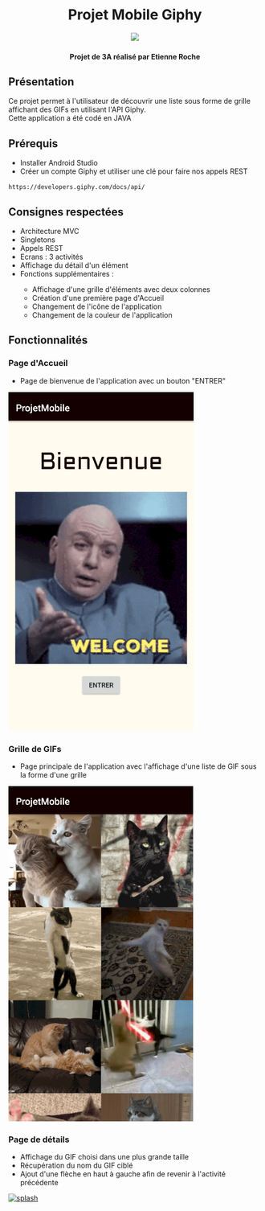 <h1 align="center">
	Projet Mobile Giphy
</h1>

<p align="center">
  <img src="https://media.giphy.com/media/3oEjI1f0fykCIyBbR6/giphy.gif">
</p>

<h4 align="center">Projet de 3A réalisé par Etienne Roche</h4>

<h2>Présentation</h2>

<p>Ce projet permet à l'utilisateur de découvrir une liste sous forme de grille affichant des GIFs en utilisant l'API Giphy.
</br>Cette application a été codé en JAVA </p>

<h2>Prérequis</h2>

<ul>
	<li>Installer Android Studio</li>
	<li>Créer un compte Giphy et utiliser une clé pour faire nos appels REST</li>
</ul>
	
<pre><code>https://developers.giphy.com/docs/api/</code></pre>


<h2>Consignes respectées</h2>

<ul>
	<li>Architecture MVC</li>
	<li>Singletons</li>
	<li>Appels REST</li>
	<li>Ecrans : 3 activités</li>
	<li>Affichage du détail d'un élément</li>
	<li>Fonctions supplémentaires :</li>
	<ul>
		<li>Affichage d'une grille d'éléments avec deux colonnes</li>
		<li>Création d'une première page d'Accueil</li>
		<li>Changement de l'icône de l'application</li>
		<li>Changement de la couleur de l'application</li>
	</ul>
</ul>

<h2>Fonctionnalités</h2>

<h3>Page d'Accueil</h3>
	<ul>
		<li>Page de bienvenue de l'application avec un bouton "ENTRER"</li>
	</ul>
	<p>
		<a href="https://github.com/Frizbby/ProjetMobile/blob/master/ImageGithub/Page_Accueil.png">
			<img src="https://github.com/Frizbby/ProjetMobile/blob/master/ImageGithub/Page_Accueil.png" alt="splash" style="max-width: 100%">
		</a>
	</p>
<h3>Grille de GIFs</h3>
	<ul>
		<li>Page principale de l'application avec l'affichage d'une liste de GIF sous la forme d'une grille</li>
	</ul>
	<p>
		<a href="https://github.com/Frizbby/ProjetMobile/blob/master/ImageGithub/Page_Principale.png">
			<img src="https://github.com/Frizbby/ProjetMobile/blob/master/ImageGithub/Page_Principale.png" alt="splash" style="max-width: 100%">
		</a>
	</p>
<h3>Page de détails</h3>
	<ul>
		<li>Affichage du GIF choisi dans une plus grande taille</li>
		<li>Récupération du nom du GIF ciblé</li>
		<li>Ajout d'une flèche en haut à gauche afin de revenir à l'activité précédente</li>
	</ul>
	<p>
		<a href="https://github.com/Frizbby/ProjetMobile/blob/master/ImageGithub/Page_D%C3%A9tail.png">
			<img src="https://github.com/Frizbby/ProjetMobile/blob/master/ImageGithub/Page_D%C3%A9tail.png" alt="splash" style="max-width: 100%">
		</a>
	</p>

